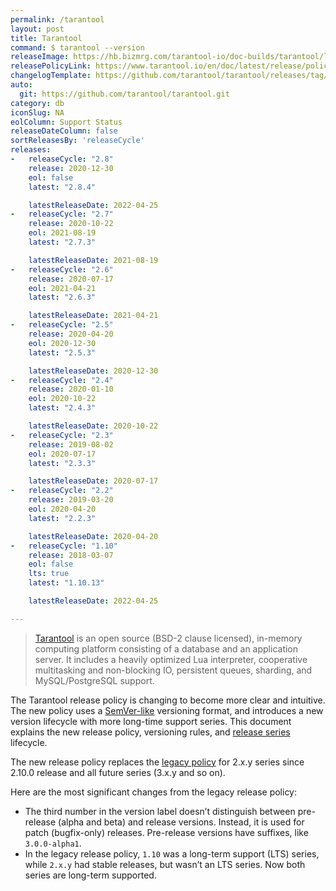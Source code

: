```yaml
---
permalink: /tarantool
layout: post
title: Tarantool
command: $ tarantool --version
releaseImage: https://hb.bizmrg.com/tarantool-io/doc-builds/tarantool/latest/images_en/releases_calendar.svg
releasePolicyLink: https://www.tarantool.io/en/doc/latest/release/policy/
changelogTemplate: https://github.com/tarantool/tarantool/releases/tag/__LATEST__
auto:
  git: https://github.com/tarantool/tarantool.git
category: db
iconSlug: NA
eolColumn: Support Status
releaseDateColumn: false
sortReleasesBy: 'releaseCycle'
releases:
-   releaseCycle: "2.8"
    release: 2020-12-30
    eol: false
    latest: "2.8.4"

    latestReleaseDate: 2022-04-25
-   releaseCycle: "2.7"
    release: 2020-10-22
    eol: 2021-08-19
    latest: "2.7.3"

    latestReleaseDate: 2021-08-19
-   releaseCycle: "2.6"
    release: 2020-07-17
    eol: 2021-04-21
    latest: "2.6.3"

    latestReleaseDate: 2021-04-21
-   releaseCycle: "2.5"
    release: 2020-04-20
    eol: 2020-12-30
    latest: "2.5.3"

    latestReleaseDate: 2020-12-30
-   releaseCycle: "2.4"
    release: 2020-01-10
    eol: 2020-10-22
    latest: "2.4.3"

    latestReleaseDate: 2020-10-22
-   releaseCycle: "2.3"
    release: 2019-08-02
    eol: 2020-07-17
    latest: "2.3.3"

    latestReleaseDate: 2020-07-17
-   releaseCycle: "2.2"
    release: 2019-03-20
    eol: 2020-04-20
    latest: "2.2.3"

    latestReleaseDate: 2020-04-20
-   releaseCycle: "1.10"
    release: 2018-03-07
    eol: false
    lts: true
    latest: "1.10.13"

    latestReleaseDate: 2022-04-25

---
```


> [Tarantool](https://www.tarantool.io/) is an open source (BSD-2 clause licensed), in-memory computing platform consisting of a database and an application server. It includes a heavily optimized Lua interpreter, cooperative multitasking and non-blocking IO, persistent queues, sharding, and MySQL/PostgreSQL support.

The Tarantool release policy is changing to become more clear and intuitive. The new policy uses a [SemVer-like](https://semver.org/) versioning format, and introduces a new version lifecycle with more long-time support series. This document explains the new release policy, versioning rules, and [release series](https://www.tarantool.io/en/doc/latest/release/policy/#term-Release-series) lifecycle.

The new release policy replaces the [legacy policy](https://www.tarantool.io/en/doc/latest/release/legacy-policy/) for 2.x.y series since 2.10.0 release and all future series (3.x.y and so on).

Here are the most significant changes from the legacy release policy:

- The third number in the version label doesn’t distinguish between pre-release (alpha and beta) and release versions. Instead, it is used for patch (bugfix-only) releases. Pre-release versions have suffixes, like `3.0.0-alpha1`.
- In the legacy release policy, `1.10` was a long-term support (LTS) series, while `2.x.y` had stable releases, but wasn’t an LTS series. Now both series are long-term supported.

